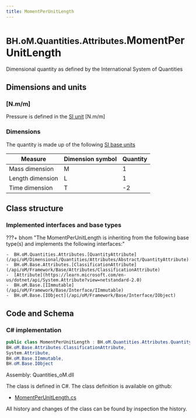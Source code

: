 ```yaml
---
title: MomentPerUnitLength
---
```


# <small>BH.oM.Quantities.Attributes.</small>**MomentPerUnitLength**

Dimensional quantity as defined by the International System of Quantities

## Dimensions and units

### [N.m/m]

Pressure is defined in the [SI unit](https://bhom.xyz/documentation/BHoM_oM/BHoM-Units-conventions/) [N.m/m]

### Dimensions

The quantity is made up of the following [SI base units](https://en.wikipedia.org/wiki/SI_base_unit)

| Measure        | Dimension symbol | Quantity |
|------------------|--------|----------|
| Mass dimension |  M  |1  |
| Length dimension |  L  |1  |
| Time dimension |  T  |-2  |


## Class structure

### Implemented interfaces and base types

???+ bhom "The MomentPerUnitLength is inheriting from the following base type(s) and implements the following interfaces:"

    -  BH.oM.Quantities.Attributes.[QuantityAttribute](/api/oM/Dimensional/Quantities/Attributes/Abstract/QuantityAttribute)
    -  BH.oM.Base.Attributes.[ClassificationAttribute](/api/oM/Framework/Base/Attributes/ClassificationAttribute)
    -  [Attribute](https://learn.microsoft.com/en-us/dotnet/api/System.Attribute?view=netstandard-2.0)
    -  BH.oM.Base.[IImmutable](/api/oM/Framework/Base/Interface/IImmutable)
    -  BH.oM.Base.[IObject](/api/oM/Framework/Base/Interface/IObject)




## Code and Schema

### C# implementation

``` C# title="C#"
public class MomentPerUnitLength : BH.oM.Quantities.Attributes.QuantityAttribute,
BH.oM.Base.Attributes.ClassificationAttribute,
System.Attribute,
BH.oM.Base.IImmutable,
BH.oM.Base.IObject
```

Assembly: Quantities_oM.dll

The class is defined in C#. The class definition is available on github:

- [MomentPerUnitLength.cs](https://github.com/BHoM/BHoM/blob/develop/Quantities_oM/Attributes\MomentPerUnitLength.cs)

All history and changes of the class can be found by inspection the history.
